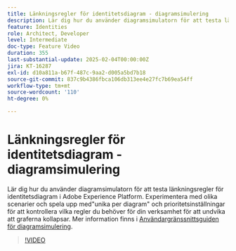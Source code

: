 ```yaml
---
title: Länkningsregler för identitetsdiagram - diagramsimulering
description: Lär dig hur du använder diagramsimulatorn för att testa länkningsregler för identitetsdiagram i Adobe Experience Platform. Experimentera med olika scenarier och spela upp med"unika per diagram" och prioritetsinställningar för att kontrollera vilka regler du behöver för din verksamhet för att undvika att graferna kollapsar.
feature: Identities
role: Architect, Developer
level: Intermediate
doc-type: Feature Video
duration: 355
last-substantial-update: 2025-02-04T00:00:00Z
jira: KT-16287
exl-id: d10a811a-b67f-487c-9aa2-d005a5bd7b18
source-git-commit: 837c9b4386fbca106db313ee4e27fc7b69ea54ff
workflow-type: tm+mt
source-wordcount: '110'
ht-degree: 0%

---
```


# Länkningsregler för identitetsdiagram - diagramsimulering

Lär dig hur du använder diagramsimulatorn för att testa länkningsregler för identitetsdiagram i Adobe Experience Platform. Experimentera med olika scenarier och spela upp med&quot;unika per diagram&quot; och prioritetsinställningar för att kontrollera vilka regler du behöver för din verksamhet för att undvika att graferna kollapsar. Mer information finns i [Användargränssnittsguiden för diagramsimulering](https://experienceleague.adobe.com/en/docs/experience-platform/identity/features/identity-graph-linking-rules/graph-simulation).

>[!VIDEO](https://video.tv.adobe.com/v/3444032/?learn=on&enablevpops)
